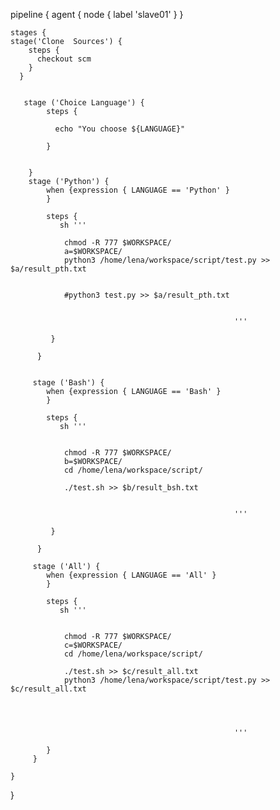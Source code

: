 pipeline {
   agent { node { label 'slave01' } }
    
    
    stages {
    stage('Clone  Sources') {
        steps {
          checkout scm
        } 
      }
        
        
       stage ('Choice Language') {
            steps {
            
              echo "You choose ${LANGUAGE}"
            
            }   
        
      
        }
        stage ('Python') {
            when {expression { LANGUAGE == 'Python' }
            }
        
            steps {
               sh '''
               
                chmod -R 777 $WORKSPACE/
                a=$WORKSPACE/
                python3 /home/lena/workspace/script/test.py >> $a/result_pth.txt
               
               
                #python3 test.py >> $a/result_pth.txt
                    
                           
                                                      '''
                
             }
                
          }
          
        
         stage ('Bash') {
            when {expression { LANGUAGE == 'Bash' }
            }
        
            steps {
               sh '''
               
                
                chmod -R 777 $WORKSPACE/
                b=$WORKSPACE/
                cd /home/lena/workspace/script/
               
                ./test.sh >> $b/result_bsh.txt
                    
                           
                                                      '''
                
             }
                
          } 
          
         stage ('All') {
            when {expression { LANGUAGE == 'All' }
            }
        
            steps {
               sh '''
               
                
                chmod -R 777 $WORKSPACE/
                c=$WORKSPACE/
                cd /home/lena/workspace/script/
               
                ./test.sh >> $c/result_all.txt
                python3 /home/lena/workspace/script/test.py >> $c/result_all.txt
                    
        
                        
            
                                                      '''
                                                      
            }
         }    
                                                      
    }
}


